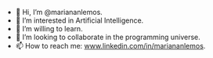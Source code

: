 - 👋 Hi, I’m @mariananlemos.
- 👀 I’m interested in Artificial Intelligence.
- 🌱 I’m willing to learn.
- 💞️ I’m looking to collaborate in the programming universe.
- 📫 How to reach me: www.linkedin.com/in/mariananlemos.

<!---
mariananlemos/mariananlemos is a ✨ special ✨ repository because its `README.md` (this file) appears on your GitHub profile.
You can click the Preview link to take a look at your changes.
--->
